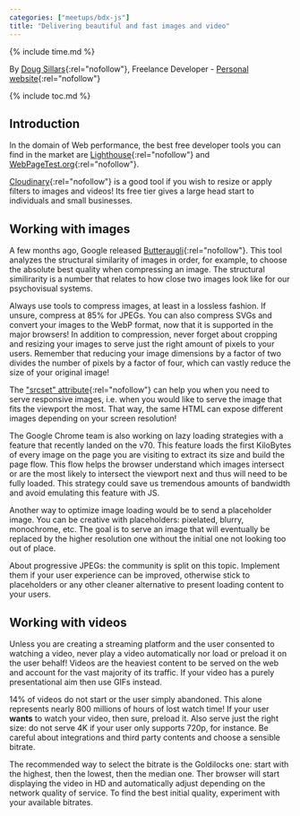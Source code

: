 ```yaml
---
categories: ["meetups/bdx-js"]
title: "Delivering beautiful and fast images and video"
---
```


{% include time.md %}

By [Doug Sillars](https://twitter.com/dougsillars){:rel="nofollow"}, Freelance Developer - [Personal website](https://dougsillars.com/){:rel="nofollow"}

{% include toc.md %}

## Introduction

In the domain of Web performance, the best free developer tools you can find in the market are [Lighthouse](https://developers.google.com/web/tools/lighthouse/){:rel="nofollow"}
and [WebPageTest.org](https://www.webpagetest.org/){:rel="nofollow"}.

[Cloudinary](https://cloudinary.com/){:rel="nofollow"} is a good tool if you wish to resize or apply filters to images
and videos! Its free tier gives a large head start to individuals and small businesses.

## Working with images

A few months ago, Google released [Butteraugli](https://github.com/google/butteraugli){:rel="nofollow"}. This tool
analyzes the structural similarity of images in order, for example, to choose the absolute best quality when compressing
an image. The structural similirarity is a number that relates to how close two images look like for our psychovisual
systems.

Always use tools to compress images, at least in a lossless fashion. If unsure, compress at 85% for JPEGs. You can also
compress SVGs and convert your images to the WebP format, now that it is supported in the major browsers! In addition to
compression, never forget about cropping and resizing your images to serve just the right amount of pixels to your
users. Remember that reducing your image dimensions by a factor of two divides the number of pixels by a factor of four,
which can vastly reduce the size of your original image!

The ["srcset" attribute](https://developer.mozilla.org/en-US/docs/Web/HTML/Element/img#attr-srcset){:rel="nofollow"} can
help you when you need to serve responsive images, i.e. when you would like to serve the image that fits the viewport
the most. That way, the same HTML can expose different images depending on your screen resolution!

The Google Chrome team is also working on lazy loading strategies with a feature that recently landed on the v70. This
feature loads the first KiloBytes of every image on the page you are visiting to extract its size and build the page
flow. This flow helps the browser understand which images intersect or are the most likely to intersect the viewport
next and thus will need to be fully loaded. This strategy could save us tremendous amounts of bandwidth and avoid
emulating this feature with JS.

Another way to optimize image loading would be to send a placeholder image. You can be creative with placeholders:
pixelated, blurry, monochrome, etc. The goal is to serve an image that will eventually be replaced by the higher
resolution one without the initial one not looking too out of place.

About progressive JPEGs: the community is split on this topic. Implement them if your user experience can be improved,
otherwise stick to placeholders or any other cleaner alternative to present loading content to your users.

## Working with videos

Unless you are creating a streaming platform and the user consented to watching a video, never play a video
automatically nor load or preload it on the user behalf! Videos are the heaviest content to be served on the web and
account for the vast majority of its traffic. If your video has a purely presentational aim then use GIFs instead.

14% of videos do not start or the user simply abandoned. This alone represents nearly 800 millions of hours of lost
watch time! If your user **wants** to watch your video, then sure, preload it. Also serve just the right size: do not
serve 4K if your user only supports 720p, for instance. Be careful about integrations and third party contents and
choose a sensible bitrate.

The recommended way to select the bitrate is the Goldilocks one: start with the highest, then the lowest, then the
median one. Ther browser will start displaying the video in HD and automatically adjust depending on the network quality
of service. To find the best initial quality, experiment with your available bitrates.
